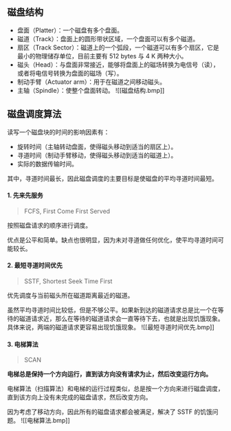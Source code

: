 ## 磁盘结构
- 盘面（Platter）：一个磁盘有多个盘面。
- 磁道（Track）：盘面上的圆形带状区域，一个盘面可以有多个磁道。
- 扇区（Track Sector）：磁道上的一个弧段，一个磁道可以有多个扇区，它是最小的物理储存单位，目前主要有 512 bytes 与 4 K 两种大小。
- 磁头（Head）：与盘面非常接近，能够将盘面上的磁场转换为电信号（读），或者将电信号转换为盘面的磁场（写）。
- 制动手臂（Actuator arm）：用于在磁道之间移动磁头。
- 主轴（Spindle）：使整个盘面转动。
![[磁盘结构.bmp]]

## 磁盘调度算法

读写一个磁盘块的时间的影响因素有：

- 旋转时间（主轴转动盘面，使得磁头移动到适当的扇区上）。
- 寻道时间（制动手臂移动，使得磁头移动到适当的磁道上）。
- 实际的数据传输时间。

其中，寻道时间最长，因此磁盘调度的主要目标是使磁盘的平均寻道时间最短。
#### 1. 先来先服务
>FCFS, First Come First Served

按照磁盘请求的顺序进行调度。

优点是公平和简单。缺点也很明显，因为未对寻道做任何优化，使平均寻道时间可能较长。
#### 2. 最短寻道时间优先
>SSTF, Shortest Seek Time First

优先调度与当前磁头所在磁道距离最近的磁道。

虽然平均寻道时间比较低，但是不够公平。如果新到达的磁道请求总是比一个在等待的磁道请求近，那么在等待的磁道请求会一直等待下去，也就是出现饥饿现象。具体来说，两端的磁道请求更容易出现饥饿现象。
![[最短寻道时间优先.bmp]]

#### 3. 电梯算法
>SCAN


**电梯总是保持一个方向运行，直到该方向没有请求为止，然后改变运行方向。**

电梯算法（扫描算法）和电梯的运行过程类似，总是按一个方向来进行磁盘调度，直到该方向上没有未完成的磁盘请求，然后改变方向。

因为考虑了移动方向，因此所有的磁盘请求都会被满足，解决了 SSTF 的饥饿问题。
![[电梯算法.bmp]]